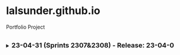 # lalsunder.github.io
Portfolio Project
<details hidden>

Please enter changes in ascending order (put latest changes at the top).

**NOTE:** In this document use the date format: **YY-MM-DD** so when you search for 
the application's version number in the project (example: 'YY.')  you do not find
rows in this document.

</details>
<br />

<details close><summary><font size="+1"><b>
23-04-31 (Sprints 2307&2308) - Release: 23-04-0
</b></font></summary>

####23-04-26
- New Updation of project content 
  
####23-04-25
- Hardev ji held meeting in sivan 


</details>
<br />
